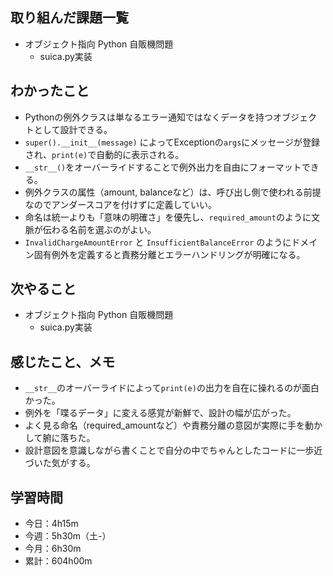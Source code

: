 ## 取り組んだ課題一覧
- オブジェクト指向 Python 自販機問題
    - suica.py実装
## わかったこと
- Pythonの例外クラスは単なるエラー通知ではなくデータを持つオブジェクトとして設計できる。
- `super().__init__(message)` によってExceptionの`args`にメッセージが登録され、`print(e)`で自動的に表示される。
- `__str__()`をオーバーライドすることで例外出力を自由にフォーマットできる。
- 例外クラスの属性（amount, balanceなど）は、呼び出し側で使われる前提なのでアンダースコアを付けずに定義していい。
- 命名は統一よりも「意味の明確さ」を優先し、`required_amount`のように文脈が伝わる名前を選ぶのがよい。
- `InvalidChargeAmountError` と `InsufficientBalanceError` のようにドメイン固有例外を定義すると責務分離とエラーハンドリングが明確になる。
## 次やること
- オブジェクト指向 Python 自販機問題
    - suica.py実装
## 感じたこと、メモ
- `__str__`のオーバーライドによって`print(e)`の出力を自在に操れるのが面白かった。  
- 例外を「喋るデータ」に変える感覚が新鮮で、設計の幅が広がった。  
- よく見る命名（required_amountなど）や責務分離の意図が実際に手を動かして腑に落ちた。
- 設計意図を意識しながら書くことで自分の中でちゃんとしたコードに一歩近づいた気がする。
## 学習時間
- 今日：4h15m
- 今週：5h30m（土-）
- 今月：6h30m
- 累計：604h00m